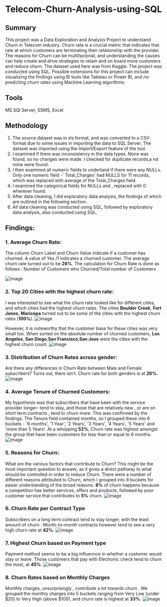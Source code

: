 # Telecom-Churn-Analysis-using-SQL

## Summary
This project was a Data Exploration and Analysis Project to understand Churn in Telecom industry. Churn rate is a crucial metric that indicates that rate at which customers are terminating their relationship with the provider. The reasons for Churn can be multifactorial, and understanding the causes can help create and drive strategies to retain and on board more customers and reduce churn.
The dataset used here was from Kaggle. The project was conducted using SQL. Possible extensions for this project can include visualizing the findings using BI tools like Tableau or Power BI, and /or predicting churn rates using Machine Learning algorithms.

## Tools 
MS SQl Server, SSMS, Excel

## Methodology
1. The source dataset was in xls format, and was converted to a CSV format due to some issues in importing the data to SQL Server. The dataset was imported using the Import/Export feature of the tool.
2. I examined if there was inconsistency in the data types. None was found, so no changes were made. I checked for duplicate records,a nd none were found.
3. I then examined all numeric fields to undertand if there were any NULLs. Only one numeric field -' Total_Charges' had NULLS for 11 records, which was replaced with average of the Total_Charges field.
4. I examined the categorical fields for NULLs and , replaced with 0 wherever found.
5. After data cleaning, I did exploratory data analysis, the findings of which are outlined in the following section.   
6. All data cleaning was conducted using SQL, followed by exploratory data analysis, also conducted using SQL.

## Findings:

### 1.	Average Churn Rate:

 The column Churn Label and Churn Value indicate if a customer has churned. A value of Yes /1 indicates a churned customer. The average churn rate turned out to be **26%**.
 The calculation for Churn Rate is done as follows : Number of Customers who Churned/Total number of Customers
 
 ![image](https://github.com/Debduti/Telecom-Churn-Analysis-using-SQL/assets/58540839/c070c52d-a190-4a0e-9306-d523a1877faa)
 
### 2.	Top 20 Cities with the highest churn rate:
 
 I was interested to see what the churn rate looked like for different cities, and which cities had the highest churn rates. The cities **Boulder Creek**, **Fort Jones**, **Maricopa** 
 turned out to be some of the cities with the highest churn rates (**100%**). 
 ![image](https://github.com/Debduti/Telecom-Churn-Analysis-using-SQL/assets/58540839/c2c99955-5b28-4f8c-b046-b5bbcf9bc05e)
 
 However, it is noteworthy that the customer base for these cities was very small too. When sorted on the absolute number of churned customers, **Los Angeles**, **San Diego**,**San 
 Francisco**,**San Jose** were the cities with the highest churn count.
 ![image](https://github.com/Debduti/Telecom-Churn-Analysis-using-SQL/assets/58540839/34a10acf-5e73-4f25-ab97-3efb8b6456e6)


### 3.	Distribution of Churn Rates across gender:
Are there any differences in Churn Rate between Male and Female subscribers? Turns out, there isn't. Churn rate for both genders is at **26%**.
![image](https://github.com/Debduti/Telecom-Churn-Analysis-using-SQL/assets/58540839/4ffefa12-d64a-4e35-8960-60e8aad73989)

### 4. Average Tenure of Churned Customers:
My hypothesis was that subscribers that have been with the service provider longer- tend to stay, and those that are relatively new , or are on short term contracts , tend to churn more.
This was confirmed by the findings. The Tenure field contained months, so I grouped these into 6 buckets - '6 months', '1 Year', '2 Years', '3 Years', '4 Years', '5 Years' and 'more than 5 Years'. At a whopping **52%**, Churn rate was highest amongst the group that have been customers for less than or equal to 6 months.
![image](https://github.com/Debduti/Telecom-Churn-Analysis-using-SQL/assets/58540839/3a84a2ab-eb79-49b4-8816-9eb4a9b30ad4)

### 5.	Reasons for Churn:

What are the various factors that contribute to Churn? This might be the most important question to answer, as it gives a direct pathway to what should be controlled in order to reduce Churn. There were a number of different reasons attributed to Churn, which I grouped into 8 buckets for easier understanding of the broad reasons. **8%** of churn happens because a competition has better services, offers and products, followed by poor customer service that contributes to **5%** churn. 
![image](https://github.com/Debduti/Telecom-Churn-Analysis-using-SQL/assets/58540839/1e63096b-b4cb-460a-9a78-9566c3925882)
 
### 6.	Churn Rate per Contract Type

Subscribers on a long term contract tend to stay longer, with the least amount of churn . Month-to-month contracts however tend to see a very high churn rate at **42%**.
![image](https://github.com/Debduti/Telecom-Churn-Analysis-using-SQL/assets/58540839/7aaa2f7f-5f93-40d0-bd48-d5f83dd0ec17)


### 7.	Highest Churn based on Payment type 

Payment method seems to be a big influennce in whether a customer would stay or leave. Those customers that pay with Electronic check tend to churn the most, at **45%**.
![image](https://github.com/Debduti/Telecom-Churn-Analysis-using-SQL/assets/58540839/b5a749df-0354-4f77-8f75-e2b7fb95b6ac)

### 8.	Churn Rates based on Monthly Charges	

Monthly charges, unsurprisingly , contribute a lot towards churn . We grouped the monthly charges into 5 buckets ranging from Very Low (under $20) to Very High (above $100), and churn rate is highest at **33%**.
![image](https://github.com/Debduti/Telecom-Churn-Analysis-using-SQL/assets/58540839/ac63e1a7-abfb-4aa9-8d39-800d2292fb8c)


